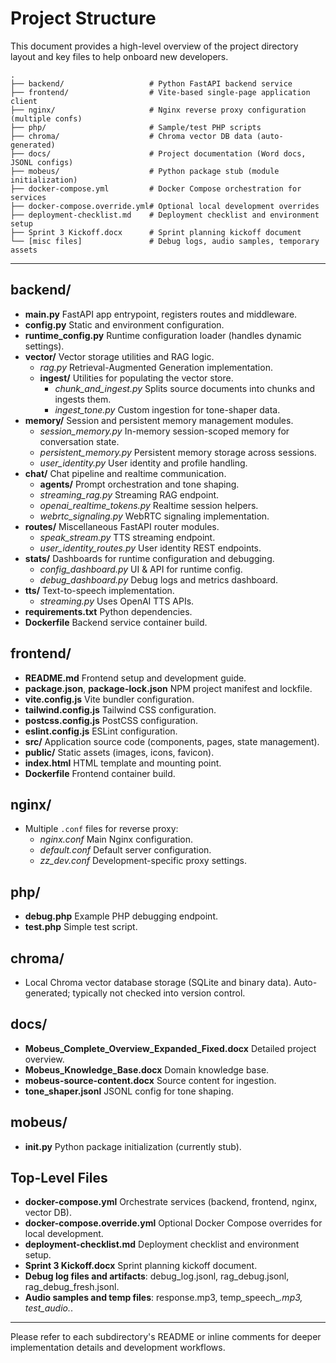 # Project Structure

This document provides a high-level overview of the project directory layout and key files to help onboard new developers.

```
.
├── backend/                   # Python FastAPI backend service
├── frontend/                  # Vite-based single-page application client
├── nginx/                     # Nginx reverse proxy configuration (multiple confs)
├── php/                       # Sample/test PHP scripts
├── chroma/                    # Chroma vector DB data (auto-generated)
├── docs/                      # Project documentation (Word docs, JSONL configs)
├── mobeus/                    # Python package stub (module initialization)
├── docker-compose.yml         # Docker Compose orchestration for services
├── docker-compose.override.yml# Optional local development overrides
├── deployment-checklist.md    # Deployment checklist and environment setup
├── Sprint 3 Kickoff.docx      # Sprint planning kickoff document
└── [misc files]               # Debug logs, audio samples, temporary assets
```

---

## backend/
- **main.py**             FastAPI app entrypoint, registers routes and middleware.
- **config.py**           Static and environment configuration.
- **runtime_config.py**   Runtime configuration loader (handles dynamic settings).
- **vector/**             Vector storage utilities and RAG logic.
  - *rag.py*              Retrieval-Augmented Generation implementation.
  - **ingest/**           Utilities for populating the vector store.
    - *chunk_and_ingest.py*   Splits source documents into chunks and ingests them.
    - *ingest_tone.py*        Custom ingestion for tone-shaper data.
- **memory/**             Session and persistent memory management modules.
  - *session_memory.py*     In-memory session-scoped memory for conversation state.
  - *persistent_memory.py*  Persistent memory storage across sessions.
  - *user_identity.py*      User identity and profile handling.
- **chat/**               Chat pipeline and realtime communication.
  - **agents/**           Prompt orchestration and tone shaping.
  - *streaming_rag.py*    Streaming RAG endpoint.
  - *openai_realtime_tokens.py*  Realtime session helpers.
  - *webrtc_signaling.py* WebRTC signaling implementation.
- **routes/**             Miscellaneous FastAPI router modules.
  - *speak_stream.py*         TTS streaming endpoint.
  - *user_identity_routes.py* User identity REST endpoints.
- **stats/**              Dashboards for runtime configuration and debugging.
  - *config_dashboard.py* UI & API for runtime config.
  - *debug_dashboard.py*  Debug logs and metrics dashboard.
- **tts/**                Text-to-speech implementation.
  - *streaming.py*          Uses OpenAI TTS APIs.
- **requirements.txt**    Python dependencies.
- **Dockerfile**          Backend service container build.

## frontend/
- **README.md**           Frontend setup and development guide.
- **package.json**, **package-lock.json**  NPM project manifest and lockfile.
- **vite.config.js**      Vite bundler configuration.
- **tailwind.config.js**  Tailwind CSS configuration.
- **postcss.config.js**   PostCSS configuration.
- **eslint.config.js**    ESLint configuration.
- **src/**                Application source code (components, pages, state management).
- **public/**             Static assets (images, icons, favicon).
- **index.html**          HTML template and mounting point.
- **Dockerfile**          Frontend container build.

## nginx/
- Multiple `.conf` files for reverse proxy:
  - *nginx.conf*         Main Nginx configuration.
  - *default.conf*        Default server configuration.
  - *zz_dev.conf*         Development-specific proxy settings.

## php/
- **debug.php**           Example PHP debugging endpoint.
- **test.php**            Simple test script.

## chroma/
- Local Chroma vector database storage (SQLite and binary data). Auto-generated;
  typically not checked into version control.

## docs/
- **Mobeus_Complete_Overview_Expanded_Fixed.docx**  Detailed project overview.
- **Mobeus_Knowledge_Base.docx**                   Domain knowledge base.
- **mobeus-source-content.docx**                   Source content for ingestion.
- **tone_shaper.jsonl**                            JSONL config for tone shaping.

## mobeus/
- **__init__.py**         Python package initialization (currently stub).

## Top-Level Files
- **docker-compose.yml**               Orchestrate services (backend, frontend, nginx, vector DB).
- **docker-compose.override.yml**      Optional Docker Compose overrides for local development.
- **deployment-checklist.md**          Deployment checklist and environment setup.
- **Sprint 3 Kickoff.docx**            Sprint planning kickoff document.
- **Debug log files and artifacts**: debug_log.jsonl, rag_debug.jsonl, rag_debug_fresh.jsonl.
- **Audio samples and temp files**: response.mp3, temp_speech_*.mp3, test_audio.*.

---

Please refer to each subdirectory's README or inline comments for deeper implementation details and development workflows.
